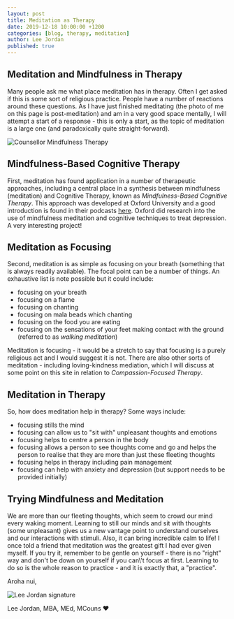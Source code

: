 ```yaml
---
layout: post
title: Meditation as Therapy
date: 2019-12-18 10:00:00 +1200
categories: [blog, therapy, meditation]
author: Lee Jordan
published: true
---
```


<h2>Meditation and Mindfulness in Therapy</h2>

<p>Many people ask me what place meditation has in therapy. Often I get asked if this is some sort of religious practice. People have a number of reactions around these questions. As I have just finished meditating (the photo of me on this page is post-meditation) and am in a very good space mentally, I will attempt a start of a response - this is only a start, as the topic of meditation is a large one (and paradoxically quite straight-forward).</p>

<p><img class="img-border" src="https://therapyaroha.co.nz/public/assets/images/counsellor-meditation-therapy.jpg" alt="Counsellor Mindfulness Therapy"></p>

<h2>Mindfulness-Based Cognitive Therapy</h2>

<p>First, meditation has found application in a number of therapeutic approaches, including a central place in a synthesis between mindfulness (meditation) and Cognitive Therapy, known as <em>Mindfulness-Based Cognitive Therapy</em>. This approach was developed at Oxford University and a good introduction is found in their podcasts <a href="http://podcasts.ox.ac.uk/mindfulness-based-cognitive-therapy-new-approach-treating-depression" target="_blank" rel="nofollow noopener noreferrer">here</a>. Oxford did research into the use of mindfulness meditation and cognitive techniques to treat depression. A very interesting project!</p>

<h2>Meditation as Focusing</h2>

<p>Second, meditation is as simple as focusing on your breath (something that is always readily available). The focal point can be a number of things. An exhaustive list is note possible but it could include:

<ul>
<li>focusing on your breath </li>
<li>focusing on a flame </li>
<li>focusing on chanting </li>
<li>focusing on mala beads which chanting </li>	<li>focusing on the food you are eating </li> 	<li>focusing on the sensations of your feet making contact with the ground (referred to as <em>walking meditation</em>)</li>
</ul>

<p>Meditation is focusing - it would be a stretch to say that focusing is a purely religious act and I would suggest it is not. There are also other sorts of meditation - including loving-kindness mediation, which I will discuss at some point on this site in relation to <em>Compassion-Focused Therapy</em>.</p>

<h2>Meditation in Therapy</h2>

<p>So, how does meditation help in therapy? Some ways include:

<ul>
<li>focusing stills the mind</li>
<li>focusing can allow us to "sit with" unpleasant thoughts and emotions</li>
<li>focusing helps to centre a person in the body</li>
<li>focusing allows a person to see thoughts come and go and helps the person to realise that they are more than just these fleeting thoughts</li>
<li>focusing helps in therapy including pain management</li>
<li>focusing can help with anxiety and depression (but support needs to be provided initially)</li></ul>

<h2>Trying Mindfulness and Meditation</h2>

<p>We are more than our fleeting thoughts, which seem to crowd our mind every waking moment. Learning to still our minds and sit with thoughts (some unpleasant) gives us a new vantage point to understand ourselves and our interactions with stimuli. Also, it can bring incredible calm to life! I once told a friend that meditation was the greatest gift I had ever given myself. If you try it, <span class=\"highlight-span\">remember to be gentle on yourself - there is no "right" way and don't be down on yourself if you can\'t focus at first</span>. Learning to do so is the whole reason to practice - and it is exactly that, a "practice".</p>

<p>Aroha nui,</p>

<img src="https://therapyaroha.co.nz/public/assets/images/lee-jordan.png" alt="Lee Jordan signature">

Lee Jordan, MBA, MEd, MCouns ❤️